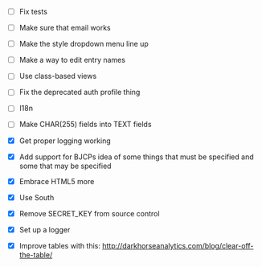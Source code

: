 - [ ] Fix tests
- [ ] Make sure that email works
- [ ] Make the style dropdown menu line up
- [ ] Make a way to edit entry names
- [ ] Use class-based views
- [ ] Fix the deprecated auth profile thing
- [ ] I18n
- [ ] Make CHAR(255) fields into TEXT fields

- [X] Get proper logging working
- [X] Add support for BJCPs idea of some things that must be specified and some that may be specified
- [X] Embrace HTML5 more
- [X] Use South
- [X] Remove SECRET_KEY from source control
- [X] Set up a logger
- [X] Improve tables with this: http://darkhorseanalytics.com/blog/clear-off-the-table/

